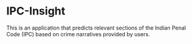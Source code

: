 # IPC-Insight
This is an application that predicts relevant sections of the Indian Penal Code (IPC) based on crime narratives provided by users.
